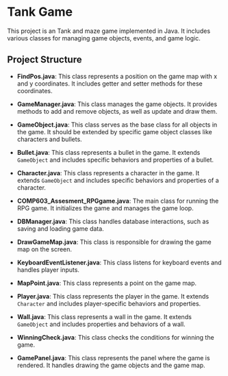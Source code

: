 # Tank Game

This project is an Tank and maze game implemented in Java. It includes various classes for managing game objects, events, and game logic.

## Project Structure

- **FindPos.java**: This class represents a position on the game map with x and y coordinates. It includes getter and setter methods for these coordinates.

- **GameManager.java**: This class manages the game objects. It provides methods to add and remove objects, as well as update and draw them.

- **GameObject.java**: This class serves as the base class for all objects in the game. It should be extended by specific game object classes like characters and bullets.

- **Bullet.java**: This class represents a bullet in the game. It extends `GameObject` and includes specific behaviors and properties of a bullet.

- **Character.java**: This class represents a character in the game. It extends `GameObject` and includes specific behaviors and properties of a character.

- **COMP603_Assesment_RPGgame.java**: The main class for running the RPG game. It initializes the game and manages the game loop.

- **DBManager.java**: This class handles database interactions, such as saving and loading game data.

- **DrawGameMap.java**: This class is responsible for drawing the game map on the screen.

- **KeyboardEventListener.java**: This class listens for keyboard events and handles player inputs.

- **MapPoint.java**: This class represents a point on the game map.

- **Player.java**: This class represents the player in the game. It extends `Character` and includes player-specific behaviors and properties.

- **Wall.java**: This class represents a wall in the game. It extends `GameObject` and includes properties and behaviors of a wall.

- **WinningCheck.java**: This class checks the conditions for winning the game.

- **GamePanel.java**: This class represents the panel where the game is rendered. It handles drawing the game objects and the game map.

